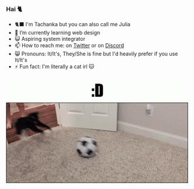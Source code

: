 ### Hai 🐈


- 🐈‍⬛ I'm Tachanka but you can also call me Julia
- 🌱 I’m currently learning web design
- 😺 Aspiring system integrator
- 📫 How to reach me: on [Twitter](https://twitter.com/TachankaKity) or on [Discord](https://discordapp.com/users/266933082106363905)
- 😸 Pronouns: It/It's, They/She is fine but I'd heavily prefer if you use It/It's
- ⚡ Fun fact: I'm literally a cat irl 🐱

 ![Gif of a cat playing with a ball with the caption ":D"](/assets/gifs/meow.gif)
